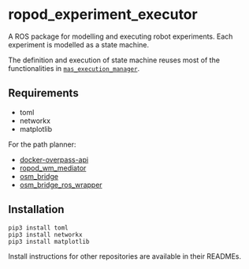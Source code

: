 # ropod_experiment_executor

A ROS package for modelling and executing robot experiments.  Each experiment is 
modelled as a state machine. 

The definition and execution of state machine reuses most of the functionalities 
in [`mas_execution_manager`](https://github.com/b-it-bots/mas_execution_manager).

## Requirements

- toml
- networkx
- matplotlib

For the path planner:
- [docker-overpass-api](https://git.ropod.org/ropod/wm/docker-overpass-api)
- [ropod_wm_mediator](https://git.ropod.org/ropod/wm/ropod_wm_mediator)
- [osm_bridge](https://git.ropod.org/ropod/wm/osm_bridge)
- [osm_bridge_ros_wrapper](https://git.ropod.org/ropod/wm/osm_bridge_ros_wrapper)

## Installation

```
pip3 install toml
pip3 install networkx
pip3 install matplotlib
```
Install instructions for other repositories are available in their READMEs.

<!--
## Usage

1. `roscore`
2. `roslaunch ropod_com_mediator com_mediator.launch`
3. Launch remote monitoring `python3 app.py`
4. `roslaunch ropod_experiment_executor experiment_executor.launch`
5. Open `localhost:5000` and go to `Remote Monitoring` tab in the side bar.
6. If path planner test needs to be run, then following additional things has to be started
   1. docker container with correct building
   2. `roslaunch osm_bridge_ros_wrapper osm_bridge.launch`
   3. `roslaunch ropod_wm_mediator wm_mediator.launch`

If testing navigation test without a real ropod, execute `rosrun
ropod_experiment_executor fake_navigation`
-->
